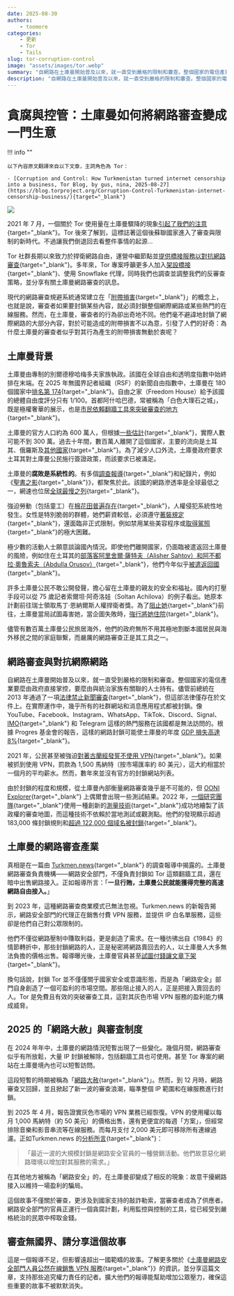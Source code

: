 ```yaml
---
date: 2025-08-30
authors:
    - toomore
categories:
    - 更新
    - Tor
    - Tails
slug: tor-corruption-control
image: "assets/images/tor.webp"
summary: "自網路在土庫曼開始普及以來，就一直受到嚴格的限制和審查。整個國家的電信產業要麼由政府直接掌控，要麼由與統治家族有關聯的人士持有"
description: "自網路在土庫曼開始普及以來，就一直受到嚴格的限制和審查。整個國家的電信產業要麼由政府直接掌控，要麼由與統治家族有關聯的人士持有"
---
```


# 貪腐與控管：土庫曼如何將網路審查變成一門生意

!!! info ""

    以下內容原文翻譯來自以下文章，主詞角色為 Tor：

    - [Corruption and Control: How Turkmenistan turned internet censorship into a business, Tor Blog, by gus, nina, 2025-08-27](https://blog.torproject.org/Corruption-Control-Turkmenistan-internet-censorship-business/){target="_blank"}

![](https://forum.torproject.org/uploads/default/original/2X/f/f0a900173e408d4d9f15f346fa3b5b7750efce96.png)

2021 年 7 月，一個關於 Tor 使用量在土庫曼驟降的現象[引起了我們的注意](https://archive.is/5Kp4s){target="_blank"}。Tor 後來了解到，這標誌著這個後蘇聯國家進入了審查與限制的新時代。不過讓我們倒退回去看整件事情的起源...

Tor 社群長期以來致力於捍衛網路自由，運營中繼節點並[提供橋接服務以對抗網路審查](https://blog.torproject.org/2024-defend-internet-freedom-during-elections/){target="_blank"}。多年來，Tor 專案呼籲更多人加入[架設橋接](https://forum.torproject.org/t/tor-relays-help-turkmens-to-bypass-internet-censorship-run-an-obfs4-bridge/7002){target="_blank"}、使用 Snowflake 代理，同時我們也調查並調整我們的反審查策略，並分享有關土庫曼網路審查的訊息。

現代的網路審查規避系統通常建立在「[附帶損害](https://www.bamsoftware.com/papers/fronting/){target="_blank"}」的概念上，也就是說，審查者如果要封鎖某些內容，就必須封鎖整個網際網路或某些熱門的在線服務。然而，在土庫曼，審查者的行為卻出奇地不同。他們毫不避諱地封鎖了網際網路的大部分內容，對於可能造成的附帶損害不以為意，引發了人們的好奇：為什麼土庫曼的審查者似乎對其行為產生的附帶損害無動於衷呢？

<!-- more -->

## 土庫曼背景

土庫曼由專制的別爾德穆哈梅多夫家族執政。該國在全球自由和透明度指數中始終排在末端。在 2025 年無國界記者組織（RSF）的新聞自由指數中，土庫曼在 180 個國家中[排名第 174](https://rsf.org/en/country/turkmenistan){target="_blank"}。自由之家（Freedom House）給予該國的總體自由度評分只有 1/100。首都阿什哈巴德，常被稱為「白色大理石之城」，既是極權奢華的展示，也是[市民依賴翻牆工具來突破審查的地方](https://theurbanactivist.com/governance/protecting-internet-freedom-in-the-city-of-white-marble/){target="_blank"}。

土庫曼的官方人口約為 600 萬人，但根據[一些估計](https://www.rferl.org/a/turkmenistan-population-decline-exodus/31355045.html){target="_blank"}，實際人數可能不到 300 萬。過去十年間，數百萬人離開了這個國家，主要的流向是土耳其、俄羅斯及[其他國家](https://eurasianet.org/turkmen-labor-migrants-turning-elsewhere-as-turkey-is-less-welcoming){target="_blank"}。為了減少人口外流，土庫曼政府要求土耳其對土庫曼公民施行簽證政策，而該要求已被滿足。

土庫曼的**腐敗是系統性的**。有多個[調查報導](https://www.occrp.org/en/investigation/how-a-51-million-state-built-beauty-clinic-in-turkmenistan-ended-up-in-the-hands-of-the-presidents-family-at-a-massive-discount){target="_blank"}和紀錄片，例如《[聖書之影](https://archive.org/details/shadow-of-the-holy-book-19353633-163997017){target="_blank"}》，都聚焦於此。該國的網路滲透率是全球最低之一，網速也位居[全球最慢之列](https://bestbroadbanddeals.co.uk/broadband/speed/worldwide-speed-league/#speed){target="_blank"}。

強迫勞動（包括童工）在[棉花田普遍存在](https://www.cottoncampaign.org/turkmenistan){target="_blank"}，人權侵犯系統性地發生。女性是特別脆弱的群體，她們薪資較低，必須遵守[著裝規定](https://www.rferl.org/a/turkmenistan-color-clothing-women-rules-repression/33349460.html){target="_blank"}，還面臨非正式限制，例如禁用某些美容程序或[取得駕照](https://turkmen.news/vlasti-turkmenistana-obyasnili-pochemu-ne-vydavali-voditelskie-prava-zhenshchinam/){target="_blank"}的極大困難。

極少數的活動人士願意談論國內情況。即使他們離開國家，仍面臨被遣返回土庫曼的風險，例如住在土耳其的[部落客阿里舍爾·薩特夫（Alisher Sahtov）和阿不都拉·奧魯索夫（Abdulla Orusov）](https://www.hrw.org/news/2025/07/30/turkiye-turkmen-risking-deportation-reported-missing){target="_blank"}，他們今年似乎[被遣返回國](https://turkmen.news/istochnik-blogerov-sahatova-i-orusova-estradirovali-v-turkmenistan/){target="_blank"}。

許多土庫曼公民不敢公開發聲，擔心留在土庫曼的親友的安全和福祉。國內的打壓手段可以從 75 歲記者索爾坦·阿奇洛娃（Soltan Achilova）的例子看出。她原本計劃前往瑞士領取馬丁·恩納爾斯人權捍衛者獎。為了[阻止她](https://rsf.org/en/turkmenistan-rsf-denounces-poisoning-attempt-soltan-achilova){target="_blank"}前往，土庫曼當局試圖毒害她，當企圖失敗時，[強行將她住院](https://cpj.org/2024/11/turkmen-journalist-soltan-achilova-forcibly-hospitalized-prevented-from-traveling-abroad/){target="_blank"}。

儘管有數百萬土庫曼公民旅居海外，他們的政府無所不用其極地割斷本國居民與海外移民之間的家庭聯繫，而嚴厲的網路審查正是其工具之一。

## 網路審查與對抗網際網路

自網路在土庫曼開始普及以來，就一直受到嚴格的限制和審查。整個國家的電信產業要麼由政府直接掌控，要麼由與統治家族有關聯的人士持有。儘管前總統在 2013 年通過了一項[法律禁止新聞審查](https://cpj.org/2013/02/turkmenistan-opens-up-media-in-name-only/){target="_blank"}，但這部法律僅存在於文件上。在實際運作中，幾乎所有的社群網站和消息應用程式都被封鎖。像 YouTube、Facebook、Instagram、WhatsApp、TikTok、Discord、Signal、[IMO](https://www.rferl.org/a/turkmenistan-last-messaging-app-internet/32535618.html){target="_blank"} 和 Telegram 這樣的熱門服務在該國都是無法訪問的。根據 Progres 基金會的報告，這樣的網路封鎖可能使土庫曼的年度 [GDP 損失高達 8%](https://progres.online/reports/internet-freedom/what-does-internet-shutdown-cost-the-turkmen-economy){target="_blank"}。

2021 年，公民甚至被強迫[對著古蘭經發誓不使用 VPN](https://www.rferl.org/a/turkmenistan-vpn-koran-ban/31402718.html){target="_blank"}。如果被抓到使用 VPN，罰款為 1,500 馬納特（按市場匯率約 80 美元），這大約相當於一個月的平均薪水。然而，數年來並沒有官方的封鎖網站列表。

由於封鎖的程度和規模，從土庫曼內部衡量網路審查幾乎是不可能的，但 [OONI Explorer](https://explorer.ooni.org/chart/mat?probe_cc=TM&test_name=web_connectivity&since=2024-07-23&until=2025-07-24&axis_x=measurement_start_day&time_grain=day){target="_blank"} 上偶爾會出現一些測試結果。2022 年，[一個研究團隊](https://tmc.np-tokumei.net/){target="_blank"}使用一種創新的[測量技術](https://arxiv.org/pdf/2304.04835){target="_blank"}成功地繪製了該政權的審查地圖，而這種技術不依賴於當地測試或觀測點。他們的發現顯示超過 183,000 條封鎖規則和[超過 122,000 個域名被封鎖](https://advox.globalvoices.org/2023/04/12/new-study-finds-internet-censorship-in-turkmenistan-reaches-over-122000-domains/){target="_blank"}。

## 土庫曼的網路審查產業

真相是在一篇由 [Turkmen.news](https://en.turkmen.news/news/internet-access-a-money-spinner-for-turkmenistan-s-cyber-security-service/){target="_blank"} 的調查報導中揭露的。土庫曼網路審查負責機構——網路安全部門，不僅負責封鎖如 Tor 這類翻牆工具，還在暗中出售網路接入。正如報導所言：「**一旦行賄，土庫曼公民就能獲得完整的高速網路自由接入。**」

到 2023 年，這種網路審查商業模式已無法忽視。Turkmen.news 的新報告揭示，網路安全部門的代理正在銷售付費 VPN 服務，並提供 IP 白名單服務，這些卻是他們自己對公眾限制的。

他們不僅從網路壓制中賺取利益，更是創造了需求。在一種彷彿出自《1984》的情節轉折中，那些封鎖網路的人，正是秘密將網路賣回去的人，以土庫曼人大多無法負擔的價格出售。報導曝光後，土庫曼官員甚至[試圖付錢讓文章下架](https://en.turkmen.news/news/turkmen-official-behind-internet-restrictions-offers-to-pay-for-removal-of-expose/){target="_blank"}。

換句話說，封鎖 Tor 並不僅僅關乎國家安全或意識形態，而是為「網路安全」部門自身創造了一個可盈利的市場空間。那些阻止接入的人，正是把接入賣回去的人。Tor 是免費且有效的突破審查工具，這對其灰色市場 VPN 服務的盈利能力構成威脅。

## 2025 的「網路大赦」與審查制度

在 2024 年年中，土庫曼的網路情況短暫出現了一些變化。幾個月間，網路審查似乎有所放鬆，大量 IP 封鎖被解除，包括翻牆工具也可使用。甚至 Tor 專案的網站在土庫曼境內也可以短暫訪問。

這段短暫的時期被稱為「[網路大赦](https://turkmen.news/internet-amnistiya-v-turkmenistane-razblokirovany-3-milliarda-ip-adresov-hostingi-i-cdn/){target="_blank"}」。然而，到 12 月時，網路審查又回歸，並且掀起了新一波的審查浪潮，瞄準整個 IP 範圍和在線服務進行封鎖。

到 2025 年 4 月，報告證實灰色市場的 VPN 業務已經恢復。VPN 的使用權以每月 1,000 馬納特（約 50 美元）的價格出售，還有更便宜的每週「方案」，但經常排除音樂和影音串流等在線服務。而每月支付 2,000 美元即可移除所有連線過濾。正如Turkmen.news 的[分析所言](https://turkmen.news/v-turkmenistane-vnov-blokiruyut-internet-krupnymi-podsetyami-politicheskogo-smysla-v-etom-nikakogo/){target="_blank"}：

> 「最近一波的大規模封鎖是網路安全官員的一種營銷活動。他們故意惡化網路環境以增加對其服務的需求。」

在其他地方被稱為「網路安全」的，在土庫曼卻變成了相反的現象：故意干擾網路接入以維持一場盈利的騙局。

這個故事不僅關於審查，更涉及到國家支持的敲詐勒索，當審查者成為了供應者。網路安全部門的官員正運行一個貪腐計劃，利用監控與控制的工具，從已經受到嚴格統治的民眾中榨取金錢。

## 審查無國界、請分享這個故事

這是一個報導不足，但影響遠超出一國範疇的故事。了解更多關於《[土庫曼網路安全部門人員公然在線銷售 VPN 服務](https://turkmen.news/dilery-upravleniya-kiberbezopasnosti-turkmenistana-otkryto-torguyut-vpn-servisami-online/){target="_blank"}》的資訊，並分享這篇文章，支持那些追究權力責任的記者。擴大他們的報導能幫助增加公眾壓力，確保這些重要的故事不被默默消失。
